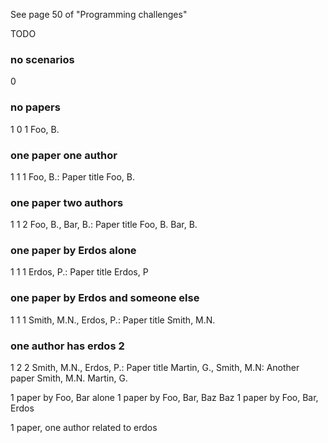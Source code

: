 
See page 50 of "Programming challenges"

TODO

### no scenarios
0

### no papers
1
0 1
Foo, B.
### one paper one author
1
1 1
Foo, B.: Paper title
Foo, B.
### one paper two authors
1
1 2
Foo, B., Bar, B.: Paper title
Foo, B.
Bar, B.
### one paper by Erdos alone
1
1 1
Erdos, P.: Paper title
Erdos, P
### one paper by Erdos and someone else
1
1 1
Smith, M.N., Erdos, P.: Paper title
Smith, M.N.
### one author has erdos 2
1
2 2
Smith, M.N., Erdos, P.: Paper title
Martin, G., Smith, M.N: Another paper
Smith, M.N.
Martin, G.





1 paper by Foo, Bar alone
1 paper by Foo, Bar, Baz Baz
1 paper by Foo, Bar, Erdos


1 paper, one author related to erdos